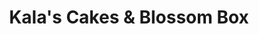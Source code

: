 ---
title: "Kala's Cakes & Blossom Box"
url: /edinburgh/kalas-cakes-and-blossom-box/
shop: bakery
---